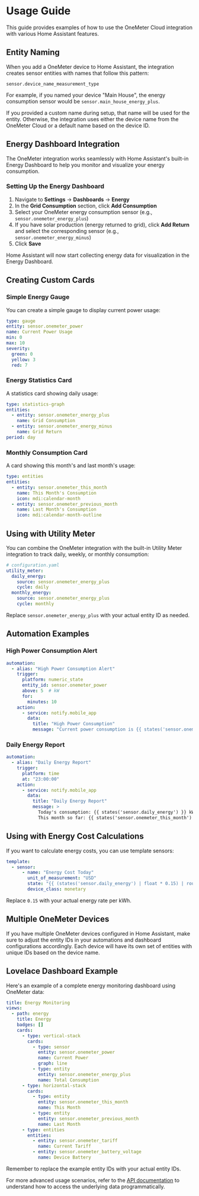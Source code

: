 # Usage Guide

This guide provides examples of how to use the OneMeter Cloud integration with various Home Assistant features.

## Entity Naming

When you add a OneMeter device to Home Assistant, the integration creates sensor entities with names that follow this pattern:

```
sensor.device_name_measurement_type
```

For example, if you named your device "Main House", the energy consumption sensor would be `sensor.main_house_energy_plus`.

If you provided a custom name during setup, that name will be used for the entity. Otherwise, the integration uses either the device name from the OneMeter Cloud or a default name based on the device ID.

## Energy Dashboard Integration

The OneMeter integration works seamlessly with Home Assistant's built-in Energy Dashboard to help you monitor and visualize your energy consumption.

### Setting Up the Energy Dashboard

1. Navigate to **Settings** → **Dashboards** → **Energy**
2. In the **Grid Consumption** section, click **Add Consumption**
3. Select your OneMeter energy consumption sensor (e.g., `sensor.onemeter_energy_plus`)
4. If you have solar production (energy returned to grid), click **Add Return** and select the corresponding sensor (e.g., `sensor.onemeter_energy_minus`)
5. Click **Save**

Home Assistant will now start collecting energy data for visualization in the Energy Dashboard.

## Creating Custom Cards

### Simple Energy Gauge

You can create a simple gauge to display current power usage:

```yaml
type: gauge
entity: sensor.onemeter_power
name: Current Power Usage
min: 0
max: 10
severity:
  green: 0
  yellow: 3
  red: 7
```

### Energy Statistics Card

A statistics card showing daily usage:

```yaml
type: statistics-graph
entities:
  - entity: sensor.onemeter_energy_plus
    name: Grid Consumption
  - entity: sensor.onemeter_energy_minus
    name: Grid Return
period: day
```

### Monthly Consumption Card

A card showing this month's and last month's usage:

```yaml
type: entities
entities:
  - entity: sensor.onemeter_this_month
    name: This Month's Consumption
    icon: mdi:calendar-month
  - entity: sensor.onemeter_previous_month
    name: Last Month's Consumption
    icon: mdi:calendar-month-outline
```

## Using with Utility Meter

You can combine the OneMeter integration with the built-in Utility Meter integration to track daily, weekly, or monthly consumption:

```yaml
# configuration.yaml
utility_meter:
  daily_energy:
    source: sensor.onemeter_energy_plus
    cycle: daily
  monthly_energy:
    source: sensor.onemeter_energy_plus
    cycle: monthly
```

Replace `sensor.onemeter_energy_plus` with your actual entity ID as needed.

## Automation Examples

### High Power Consumption Alert

```yaml
automation:
  - alias: "High Power Consumption Alert"
    trigger:
      platform: numeric_state
      entity_id: sensor.onemeter_power
      above: 5  # kW
      for:
        minutes: 10
    action:
      - service: notify.mobile_app
        data:
          title: "High Power Consumption"
          message: "Current power consumption is {{ states('sensor.onemeter_power') }} kW"
```

### Daily Energy Report

```yaml
automation:
  - alias: "Daily Energy Report"
    trigger:
      platform: time
      at: "23:00:00"
    action:
      - service: notify.mobile_app
        data:
          title: "Daily Energy Report"
          message: >
            Today's consumption: {{ states('sensor.daily_energy') }} kWh.
            This month so far: {{ states('sensor.onemeter_this_month') }} kWh.
```

## Using with Energy Cost Calculations

If you want to calculate energy costs, you can use template sensors:

```yaml
template:
  - sensor:
      - name: "Energy Cost Today"
        unit_of_measurement: "USD"
        state: "{{ (states('sensor.daily_energy') | float * 0.15) | round(2) }}"
        device_class: monetary
```

Replace `0.15` with your actual energy rate per kWh.

## Multiple OneMeter Devices

If you have multiple OneMeter devices configured in Home Assistant, make sure to adjust the entity IDs in your automations and dashboard configurations accordingly. Each device will have its own set of entities with unique IDs based on the device name.

## Lovelace Dashboard Example

Here's an example of a complete energy monitoring dashboard using OneMeter data:

```yaml
title: Energy Monitoring
views:
  - path: energy
    title: Energy
    badges: []
    cards:
      - type: vertical-stack
        cards:
          - type: sensor
            entity: sensor.onemeter_power
            name: Current Power
            graph: line
          - type: entity
            entity: sensor.onemeter_energy_plus
            name: Total Consumption
      - type: horizontal-stack
        cards:
          - type: entity
            entity: sensor.onemeter_this_month
            name: This Month
          - type: entity
            entity: sensor.onemeter_previous_month
            name: Last Month
      - type: entities
        entities:
          - entity: sensor.onemeter_tariff
            name: Current Tariff
          - entity: sensor.onemeter_battery_voltage
            name: Device Battery
```

Remember to replace the example entity IDs with your actual entity IDs.

For more advanced usage scenarios, refer to the [API documentation](api.md) to understand how to access the underlying data programmatically.